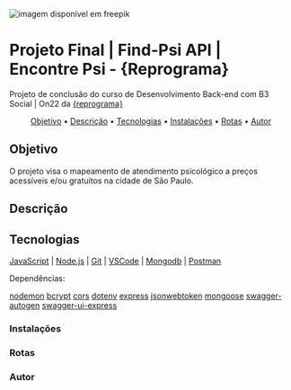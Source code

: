 ![imagem disponível em freepik](https://stock.adobe.com/br/images/id/422792693?get_facets=1&order=relevance&safe_search=1&k=psicologia&clickref=1100lwWZzWCm&mv=affiliate&mv2=Freepik&as_camptype=&as_channel=affiliate&as_source=partnerize&as_campaign=Freepik&as_content=api&as_audience=srp&sdid=6WTV6YJ5)

# Projeto Final | Find-Psi API | Encontre Psi - {Reprograma}  
Projeto de conclusão do curso de Desenvolvimento Back-end com B3 Social | On22 da [{reprograma}](https://reprograma.com.br/)

 <p align="center">
 <a href="#objetivo">Objetivo</a> •
 <a href="#decreption">Descrição</a> • 
 <a href="#tecnologias">Tecnologias</a> • 
 <a href="#instalacoes">Instalações</a> • 
 <a href="#routes">Rotas</a> •
 <a href="#autor">Autor</a>
</p>

## Objetivo
O projeto visa o mapeamento de atendimento psicológico a preços acessíveis e/ou gratuitos na cidade de São Paulo.

## Descrição

## Tecnologias

[JavaScript](https://www.javascript.com/) | [Node.js](https://nodejs.org/en) | [Git](https://git-scm.com/) | [VSCode](https://code.visualstudio.com/) | [Mongodb](https://www.mongodb.com/pt-br) | [Postman](https://documenter.getpostman.com/view/16821311/UVRAHSEo)

Dependências:

[nodemon](https://www.npmjs.com/package/nodemon)
[bcrypt](https://www.npmjs.com/package/bcrypt)
[cors](https://www.npmjs.com/package/cors)
[dotenv](https://www.npmjs.com/package/dotenv)
[express](https://www.npmjs.com/package/express)
[jsonwebtoken](https://www.npmjs.com/package/jsonwebtoken)
[mongoose](https://www.npmjs.com/package/mongoose)
[swagger-autogen](https://www.npmjs.com/package/swagger-autogen)
[swagger-ui-express](https://www.npmjs.com/package/swagger-ui-express)

### Instalações

### Rotas

### Autor